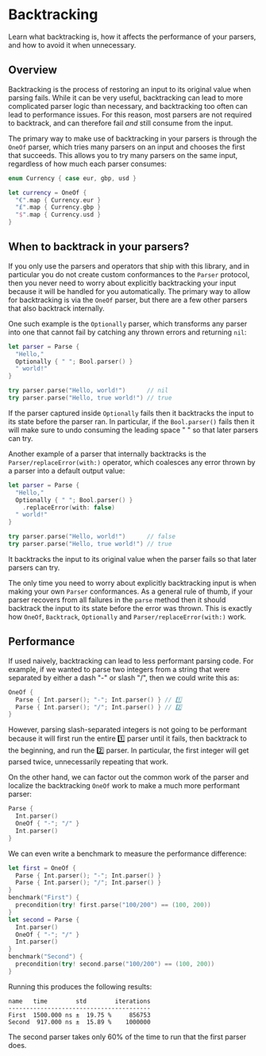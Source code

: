 # Backtracking

Learn what backtracking is, how it affects the performance of your parsers, and how to avoid it when
unnecessary.

## Overview

Backtracking is the process of restoring an input to its original value when parsing fails. While it
can be very useful, backtracking can lead to more complicated parser logic than necessary, and
backtracking too often can lead to performance issues. For this reason, most parsers are not
required to backtrack, and can therefore fail _and_ still consume from the input.

The primary way to make use of backtracking in your parsers is through the ``OneOf`` parser, which
tries many parsers on an input and chooses the first that succeeds. This allows you to try many
parsers on the same input, regardless of how much each parser consumes:

```swift
enum Currency { case eur, gbp, usd }

let currency = OneOf {
  "€".map { Currency.eur }
  "£".map { Currency.gbp }
  "$".map { Currency.usd }
}
```

## When to backtrack in your parsers?

If you only use the parsers and operators that ship with this library, and in particular you do not
create custom conformances to the ``Parser`` protocol, then you never need to worry about explicitly
backtracking your input because it will be handled for you automatically. The primary way to allow
for backtracking is via the ``OneOf`` parser, but there are a few other parsers that also backtrack
internally.

One such example is the ``Optionally`` parser, which transforms any parser into one that cannot fail
by catching any thrown errors and returning `nil`:

```swift
let parser = Parse {
  "Hello,"
  Optionally { " "; Bool.parser() }
  " world!"
}

try parser.parse("Hello, world!")      // nil
try parser.parse("Hello, true world!") // true
```

If the parser captured inside ``Optionally`` fails then it backtracks the input to its state before
the parser ran. In particular, if the `Bool.parser()` fails then it will make sure to undo
consuming the leading space " " so that later parsers can try.

Another example of a parser that internally backtracks is the ``Parser/replaceError(with:)``
operator, which coalesces any error thrown by a parser into a default output value:

```swift
let parser = Parse {
  "Hello,"
  Optionally { " "; Bool.parser() }
    .replaceError(with: false)
  " world!"
}

try parser.parse("Hello, world!")      // false
try parser.parse("Hello, true world!") // true
```

It backtracks the input to its original value when the parser fails so that later parsers can try.

The only time you need to worry about explicitly backtracking input is when making your own
``Parser`` conformances. As a general rule of thumb, if your parser recovers from all failures
in the `parse` method then it should backtrack the input to its state before the error was thrown.
This is exactly how ``OneOf``, ``Backtrack``, ``Optionally`` and ``Parser/replaceError(with:)`` 
work.

## Performance

If used naively, backtracking can lead to less performant parsing code. For example, if we wanted to
parse two integers from a string that were separated by either a dash "-" or slash "/", then we
could write this as:

```swift
OneOf {
  Parse { Int.parser(); "-"; Int.parser() } // 1️⃣
  Parse { Int.parser(); "/"; Int.parser() } // 2️⃣
}
```

However, parsing slash-separated integers is not going to be performant because it will first run
the entire 1️⃣ parser until it fails, then backtrack to the beginning, and run the 2️⃣ parser. In
particular, the first integer will get parsed twice, unnecessarily repeating that work.

On the  other hand, we can factor out the common work of the parser and localize the backtracking
``OneOf`` work to make a much more performant parser:

```swift
Parse {
  Int.parser()
  OneOf { "-"; "/" }
  Int.parser()
}
```

We can even write a benchmark to measure the performance difference:

```swift
let first = OneOf {
  Parse { Int.parser(); "-"; Int.parser() }
  Parse { Int.parser(); "/"; Int.parser() }
}
benchmark("First") {
  precondition(try! first.parse("100/200") == (100, 200))
}
let second = Parse {
  Int.parser()
  OneOf { "-"; "/" }
  Int.parser()
}
benchmark("Second") {
  precondition(try! second.parse("100/200") == (100, 200))
}
```

Running this produces the following results:

```
name   time        std        iterations
----------------------------------------
First  1500.000 ns ±  19.75 %     856753
Second  917.000 ns ±  15.89 %    1000000
```

The second parser takes only 60% of the time to run that the first parser does.

